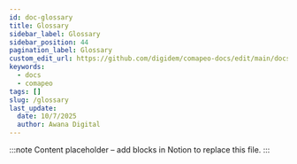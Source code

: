 ```yaml
---
id: doc-glossary
title: Glossary
sidebar_label: Glossary
sidebar_position: 44
pagination_label: Glossary
custom_edit_url: https://github.com/digidem/comapeo-docs/edit/main/docs/glossary.md
keywords:
  - docs
  - comapeo
tags: []
slug: /glossary
last_update:
  date: 10/7/2025
  author: Awana Digital
---
```


<!-- Placeholder content generated automatically because the Notion page is missing a Website Block. -->

:::note
Content placeholder – add blocks in Notion to replace this file.
:::
